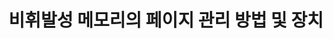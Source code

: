 ---
layout: publication-single
title: 비휘발성 메모리의 페이지 관리 방법 및 장치
name: 대한민국 등록번호 10-1512927
first-author: 강수용
co-authors: 김동욱, 원유집, 차재혁, 윤성로, 최종무
during:
location: 대한민국
impactfactor: 
doi: 
note: 
categories: 
 - Flash Memory and Non-Volatile RAM
tag: 
 - Patents
---